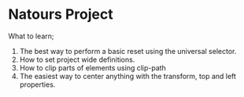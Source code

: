 # Natours Project

What to learn;

1. The best way to perform a basic reset using the universal selector.
2. How to set project wide definitions.
3. How to clip parts of elements using clip-path
4. The easiest way to center anything with the transform, top and left properties.
